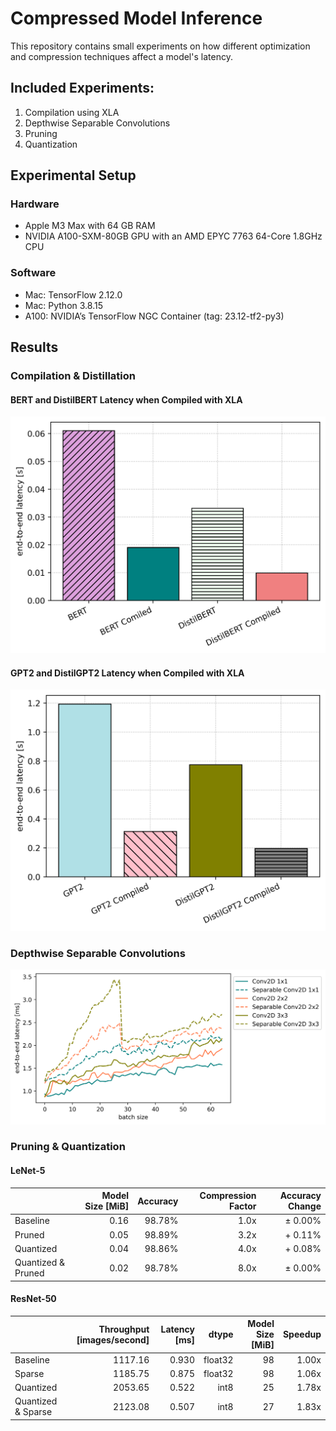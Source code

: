 # Compressed Model Inference
This repository contains small experiments on how different optimization and compression techniques affect a model's latency. 

## Included Experiments: 
1. Compilation using XLA 
2. Depthwise Separable Convolutions
3. Pruning
4. Quantization

## Experimental Setup
### Hardware
- Apple M3 Max with 64 GB RAM
- NVIDIA A100-SXM-80GB GPU with an AMD EPYC 7763 64-Core 1.8GHz CPU

### Software
- Mac: TensorFlow 2.12.0
- Mac: Python 3.8.15
- A100: NVIDIA’s TensorFlow NGC Container (tag: 23.12-tf2-py3)

## Results
### Compilation & Distillation
#### BERT and DistilBERT Latency when Compiled with XLA 
<img src="/results/bert/bert-latency.png" alt="BERT Latency" width="650"/>

#### GPT2 and DistilGPT2 Latency when Compiled with XLA 
<img src="/results/gpt2/gpt2-latency.png" alt="GPT2 Latency" width="650"/>

### Depthwise Separable Convolutions
<img src="/results/depthwise/convolutions-perf-plot.png" alt="Separable Convolutions Latency" width="650"/>

### Pruning & Quantization

#### LeNet-5
|          | Model Size [MiB] | Accuracy | Compression Factor | Accuracy Change |
|----------|--------:|---------:|---------:|---------:|
| Baseline           | 0.16 | 98.78% | 1.0x | ± 0.00% |
| Pruned             | 0.05 | 98.89% | 3.2x | + 0.11% |
| Quantized          | 0.04 | 98.86% | 4.0x | + 0.08% |
| Quantized & Pruned | 0.02 | 98.78% | 8.0x | ± 0.00% |

#### ResNet-50
|          | Throughput  [images/second] | Latency [ms] | dtype | Model Size [MiB] | Speedup |
|----------|--------:|---------:|---------:|---------:|---------:|
| Baseline           | 1117.16 | 0.930 | float32 | 98 | 1.00x |
| Sparse             | 1185.75 | 0.875 | float32 | 98 | 1.06x |
| Quantized          | 2053.65 | 0.522 | int8    | 25 | 1.78x |
| Quantized & Sparse | 2123.08 | 0.507 | int8    | 27 | 1.83x |

